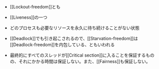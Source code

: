 - [[Lockout-freedom]]とも
- [[Liveness]]の一つ
- どのプロセスも必要なリソースを永久に待ち続けることがない状態
- [[Deadlock]]でも引き起こされるので、[[Starvation-freedom]]は[[Deadlock-freedom]]を内包している、ともいわれる

- 最終的にすべてのスレッドが[[Critical section]]に入ることを保証するものの、それにかかる時間は保証しない。また、[[Fairness]]も保証しない。
